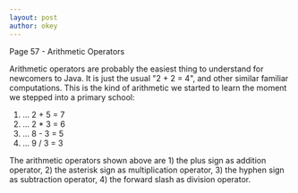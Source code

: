 ```yaml
---
layout: post
author: okey
---
```

Page 57 - Arithmetic Operators

Arithmetic operators are probably the easiest thing to understand for newcomers to Java.
It is just the usual "2 + 2 = 4", and other similar familiar computations. This is the 
kind of arithmetic we started to learn the moment we stepped into a primary school:

1. ... 2 + 5 = 7
2. ... 2 * 3 = 6
3. ... 8 - 3 = 5
4. ... 9 / 3 = 3

The arithmetic operators shown above are 1) the plus sign as addition operator, 2)
the asterisk sign as multiplication operator, 3) the hyphen sign as subtraction operator, 
4) the forward slash as division operator.

